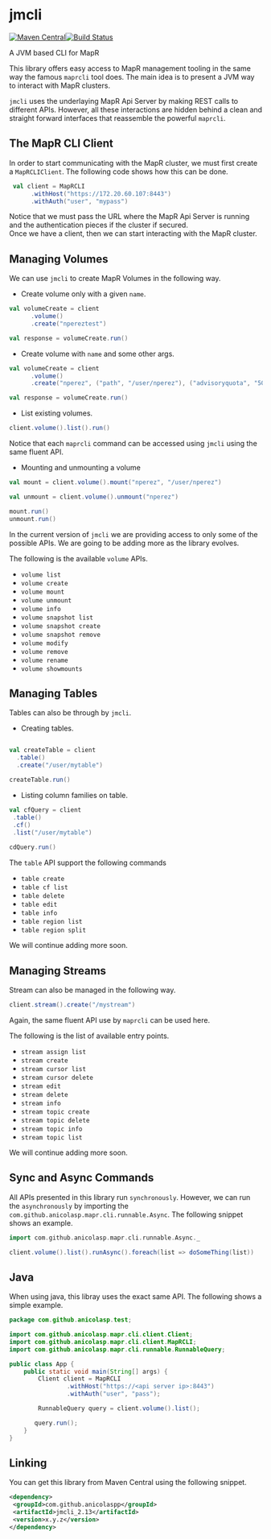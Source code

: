 # jmcli
[![Maven Central](https://maven-badges.herokuapp.com/maven-central/com.github.anicolaspp/jmcli_2.13/badge.svg)](https://maven-badges.herokuapp.com/maven-central/com.github.anicolaspp/jmcli_2.13)[![Build Status](https://travis-ci.org/anicolaspp/jmcli.svg?branch=master)](https://travis-ci.org/anicolaspp/jmcli)

A JVM based CLI for MapR

This library offers easy access to MapR management tooling in the same way the famous `maprcli` tool does. The main idea is to present a JVM way to interact with MapR clusters. 

`jmcli` uses the underlaying MapR Api Server by making REST calls to different APIs. However, all these interactions are hidden behind a clean and straight forward interfaces that reassemble the powerful `maprcli`. 

## The MapR CLI Client

In order to start communicating with the MapR cluster, we must first create a `MapRCLIClient`. The following code shows how this can be done. 

```scala
 val client = MapRCLI
      .withHost("https://172.20.60.107:8443")
      .withAuth("user", "mypass")
```

Notice that we must pass the URL where the MapR Api Server is running and the authentication pieces if the cluster if secured.  
Once we have a client, then we can start interacting with the MapR cluster.

## Managing Volumes

We can use `jmcli` to create MapR Volumes in the following way. 

- Create volume only with a given `name`.

```scala      
val volumeCreate = client
      .volume()
      .create("npereztest")

val response = volumeCreate.run()      
```

- Create volume with `name` and some other args. 

```scala
val volumeCreate = client
      .volume()
      .create("nperez", ("path", "/user/nperez"), ("advisoryquota", "500G"), ("topology", "/data/ssd"))

val response = volumeCreate.run()   
```

- List existing volumes.

```scala
client.volume().list().run()
```

Notice that each `maprcli` command can be accessed using `jmcli` using the same fluent API. 

- Mounting and unmounting a volume

```scala
val mount = client.volume().mount("nperez", "/user/nperez")

val unmount = client.volume().unmount("nperez")

mount.run()
unmount.run()
```              

In the current version of `jmcli` we are providing access to only some of the possible APIs. We are going to be adding more as the library evolves. 

The following is the available `volume` APIs.

- `volume list`
- `volume create`
- `volume mount`
- `volume unmount`
- `volume info`
- `volume snapshot list`
- `volume snapshot create`
- `volume snapshot remove`
- `volume modify`
- `volume remove`
- `volume rename`
- `volume showmounts`

## Managing Tables

Tables can also be through by `jmcli`.

- Creating tables.

```scala

val createTable = client
  .table()
  .create("/user/mytable")

createTable.run()
```

- Listing column families on table.

```scala
val cfQuery = client
 .table()
 .cf()
 .list("/user/mytable")
 
cdQuery.run()
```
The `table` API support the following commands

- `table create`
- `table cf list`
- `table delete`
- `table edit`
- `table info`
- `table region list`
- `table region split`

We will continue adding more soon. 

## Managing Streams

Stream can also be managed in the following way. 

```scala
client.stream().create("/mystream")
```
Again, the same fluent API use by `maprcli` can be used here. 

The following is the list of available entry points. 

- `stream assign list`
- `stream create`
- `stream cursor list`
- `stream cursor delete`
- `stream edit`
- `stream delete`
- `stream info`
- `stream topic create`
- `stream topic delete`
- `stream topic info`
- `stream topic list`

We will continue adding more soon. 

## Sync and Async Commands 

All APIs presented in this library run `synchronously`. However, we can run the `asynchronously` by importing the `com.github.anicolasp.mapr.cli.runnable.Async`. The following snippet shows an example. 

```scala
import com.github.anicolasp.mapr.cli.runnable.Async._

client.volume().list().runAsync().foreach(list => doSomeThing(list))
```

## Java 

When using java, this libray uses the exact same API. The following shows a simple example. 

```java 
package com.github.anicolasp.test;

import com.github.anicolasp.mapr.cli.client.Client;
import com.github.anicolasp.mapr.cli.client.MapRCLI;
import com.github.anicolasp.mapr.cli.runnable.RunnableQuery;

public class App {
    public static void main(String[] args) {
        Client client = MapRCLI
                .withHost("https://<api server ip>:8443")
                .withAuth("user", "pass");

        RunnableQuery query = client.volume().list();

       query.run();
    }
}
```

## Linking

You can get this library from Maven Central using the following snippet.

```xml
<dependency>
 <groupId>com.github.anicolaspp</groupId>
 <artifactId>jmcli_2.13</artifactId>
 <version>x.y.z</version>
</dependency>
```
